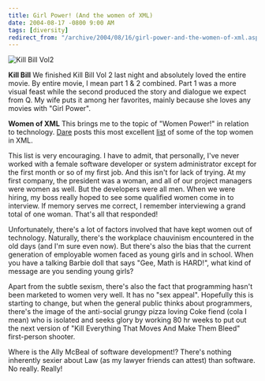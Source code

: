 ```yaml
---
title: Girl Power! (And the women of XML)
date: 2004-08-17 -0800 9:00 AM
tags: [diversity]
redirect_from: "/archive/2004/08/16/girl-power-and-the-women-of-xml.aspx/"
---
```


![Kill Bill Vol2](/images/killbillvol2.jpg)

**Kill Bill**
 We finished Kill Bill Vol 2 last night and absolutely loved the entire movie. By entire movie, I mean part 1 & 2 combined. Part 1 was a more visual feast while the second produced the story and dialogue we expect from Q. My wife puts it among her favorites, mainly because she loves any movies with "Girl Power".

**Women of XML**
This brings me to the topic of "Women Power!" in relation to technology. [Dare](http://www.25hoursaday.com/weblog/) posts this most excellent [list](http://www.25hoursaday.com/weblog/PermaLink.aspx?guid=c74eebda-4ccb-48b6-ba6c-06bc2cf08c79)
of some of the top women in XML.

This list is very encouraging. I have to admit, that personally, I've never worked with a female software developer or system administrator except for the first month or so of my first job. And this isn't for lack of trying. At my first company, the president was a woman, and all of our project managers were women as well. But the developers were all men. When we were hiring, my boss really hoped to see some qualified women come in to interview. If memory serves me correct, I remember interviewing a grand total of one woman. That's all that responded!

Unfortunately, there's a lot of factors involved that have kept women out of technology. Naturally, there's the workplace chauvinism encountered in the old days (and I'm sure even now). But there's also the bias that the current generation of employable women faced as young girls and in school. When you have a talking Barbie doll that says "Gee, Math is HARD!", what kind of message are you sending young girls?

Apart from the subtle sexism, there's also the fact that programming hasn't been marketed to women very well. It has no "sex appeal". Hopefully this is starting to change, but when the general public thinks about programmers, there's the image of the anti-social grungy pizza loving Coke fiend (cola I mean) who is isolated and seeks glory by working 80 hr weeks to put out the next version of "Kill Everything That Moves And Make Them Bleed" first-person shooter.

Where is the Ally McBeal of software development!? There's nothing inherently sexier about Law (as my lawyer friends can attest) than software. No really. Really!
